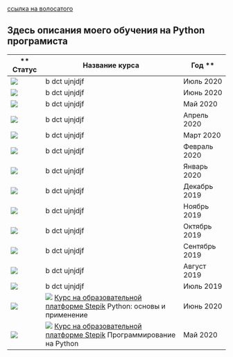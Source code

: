[ссылка на волосатого](https://github.com/Syknapse/My-Learning-Tracker)  
## Здесь описания моего  обучения на Python програмиста

** Статус | Название курса |  Год **
-----------|----------|------------------------  
![](https://clck.ru/Pidrg)| b dct ujnjdjf | Июль 2020 |
![](https://clck.ru/Pidrg)| b dct ujnjdjf | Июнь 2020 |
![](https://clck.ru/Pidrg)| b dct ujnjdjf | Май 2020 |
![](https://clck.ru/Pidrg)| b dct ujnjdjf | Апрель 2020 |
![](https://clck.ru/Pidrg)| b dct ujnjdjf | Март 2020 |
![](https://clck.ru/Pidrg)| b dct ujnjdjf | Февраль 2020 |
![](https://clck.ru/Pidrg)| b dct ujnjdjf | Январь 2020 |
![](https://clck.ru/Pidrg)| b dct ujnjdjf | Декабрь 2019 |
![](https://clck.ru/Pidrg)| b dct ujnjdjf | Ноябрь 2019 |
![](https://clck.ru/Pidrg)| b dct ujnjdjf | Октябрь 2019 |
![](https://clck.ru/Pidrg)| b dct ujnjdjf | Сентябрь 2019 |
![](https://clck.ru/Pidrg)| b dct ujnjdjf | Август 2019 |
![](https://clck.ru/Pidrg)| b dct ujnjdjf | Июль 2019 |
![](https://clck.ru/Pidrg)| ![](https://clck.ru/Piecm) [Курс на образовательной платформе Stepik](https://stepik.org) Python: основы и применение | Июнь 2020 |
![](https://clck.ru/Pidrg)| ![](https://clck.ru/Piecm) [Курс на образовательной платформе Stepik](https://stepik.org) Программирование на Python | Май 2020 |

